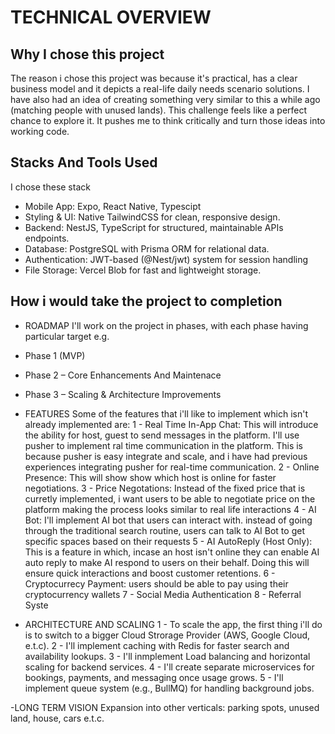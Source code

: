# TECHNICAL OVERVIEW

## Why I chose this project
The reason i chose this project was because it's practical, has a clear business model and it depicts a real-life daily needs scenario solutions. I have also had an idea of creating something very similar to this a while ago (matching people with unused lands). This challenge feels like a perfect chance to explore it. It pushes me to think critically and turn those ideas into working code.

## Stacks And Tools Used
I chose these stack
- Mobile App: Expo, React Native, Typescipt
- Styling & UI: Native TailwindCSS for clean, responsive design.
- Backend: NestJS, TypeScript for structured, maintainable APIs endpoints.
- Database: PostgreSQL with Prisma ORM for relational data.
- Authentication:  JWT-based (@Nest/jwt) system for session handling
- File Storage: Vercel Blob for fast and lightweight storage.

## How i would take the project to completion

- ROADMAP
I'll work on the project in phases, with each phase having particular target e.g.
- Phase 1 (MVP) 
- Phase 2 – Core Enhancements And Maintenace
- Phase 3 – Scaling & Architecture Improvements

- FEATURES
Some of the features that i'll like to implement which isn't already implemented are:
1 - Real Time In-App Chat: This will introduce the ability for host, guest to send messages in the platform. I'll use pusher to implement ral time communication in the platform. This is because pusher is easy integrate and scale, and i have had previous experiences integrating pusher for real-time communication.
2 - Online Presence: This will show show which host is online for faster negotiations. 
3 - Price Negotations: Instead of the fixed price that is curretly implemented, i want users to be able to negotiate price on the platform making the process looks similar to real life interactions
4 - AI Bot: I'll implement AI bot that users can interact with. instead of going through the traditional search routine, users can talk to AI Bot to get specific spaces based on their requests
5 - AI AutoReply (Host Only): This is a feature in which, incase an host isn't online they can enable AI auto reply to make AI respond to users on their behalf. Doing this will ensure quick interactions and boost customer retentions.
6 - Cryptocurrecy Payment: users should be able to pay using their cryptocurrency wallets
7 - Social Media Authentication
8 - Referral Syste

- ARCHITECTURE AND SCALING
1 - To scale the app, the first thing i'll do is to switch to a bigger Cloud Strorage Provider (AWS, Google Cloud, e.t.c).
2 - I'll implement caching with Redis for faster search and availability lookups.
3 - I'll inmplement Load balancing and horizontal scaling for backend services.
4 - I'll create separate microservices for bookings, payments, and messaging once usage grows.
5 - I'll implement queue system (e.g., BullMQ) for handling background jobs.

-LONG TERM VISION
Expansion into other verticals: parking spots, unused land, house, cars e.t.c.